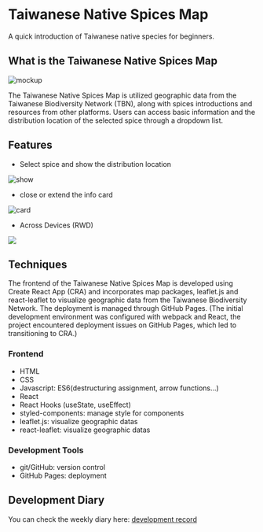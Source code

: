 # Taiwanese Native Spices Map

A quick introduction of Taiwanese native species for beginners.

## What is the Taiwanese Native Spices Map

![mockup](https://i.imgur.com/59R9Cz4.png)

The Taiwanese Native Spices Map is utilized geographic data from the Taiwanese Biodiversity Network (TBN), along with spices introductions and resources from other platforms.
Users can access basic information and the distribution location of the selected spice through a dropdown list.


## Features

- Select spice and show the distribution location

![show](https://i.imgur.com/xWEBniM.gif)

- close or extend the info card

![card](https://i.imgur.com/bsTWlsD.gif)

- Across Devices (RWD)

![](https://im3.ezgif.com/tmp/ezgif-3-b62acaf306.gif)

## Techniques

The frontend of the Taiwanese Native Spices Map is developed using Create React App (CRA) and incorporates map packages, leaflet.js and react-leaflet 
to visualize geographic data from the Taiwanese Biodiversity Network. 
The deployment is managed through GitHub Pages. 
(The initial development environment was configured with webpack and React, 
the project encountered deployment issues on GitHub Pages, which led to transitioning to CRA.)

### Frontend

- HTML
- CSS
- Javascript: ES6(destructuring assignment, arrow functions...)
- React
- React Hooks (useState, useEffect)
- styled-components: manage style for components
- leaflet.js: visualize geographic datas
- react-leaflet: visualize geographic datas

### Development Tools

- git/GitHub: version control
- GitHub Pages: deployment

## Development Diary

You can check the weekly diary here: [development record](https://ginger-lemon.medium.com/list/8e84b2d3130f)
